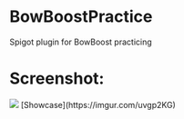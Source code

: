 # BowBoostPractice
Spigot plugin for BowBoost practicing

# Screenshot:
<img src="https://imgur.com/DEPYxpe.png">
[Showcase](https://imgur.com/uvgp2KG)